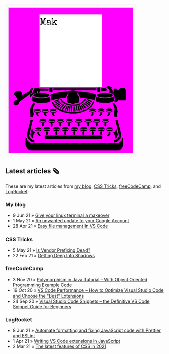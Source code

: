 ![quote](img/quote.gif)

## Latest articles 🗞️

These are my latest articles from [my blog](https://roboleary.net/blog), [CSS Tricks](https://css-tricks.com/author/robjoeol/), [freeCodeCamp](https://www.freecodecamp.org/news/author/rob/), and [LogRocket](https://blog.logrocket.com/author/rob-oleary/):

### My blog

<!-- BLOG:START -->
 - 9 Jun 21 » [Give your linux terminal a makeover](https://robole.github.io/2021/06/09/give-your-terminal-a-makeover.html)
 - 1 May 21 » [An unwanted update to your Google Account](https://robole.github.io/2021/05/01/unwated-change-to-your-google-account.html)
 - 28 Apr 21 » [Easy file management in VS Code](https://robole.github.io/2021/04/28/easy-file-management-vscode.html)<!-- BLOG:END -->

### CSS Tricks

- 5 May 21 » [Is Vendor Prefixing Dead?](https://css-tricks.com/is-vendor-prefixing-dead/)
- 22 Feb 21 » [Getting Deep Into Shadows](https://css-tricks.com/getting-deep-into-shadows/)

### freeCodeCamp

<!-- FCC:START -->
 - 3 Nov 20 » [Polymorphism in Java Tutorial – With Object Oriented Programming Example Code](https://www.freecodecamp.org/news/polymorphism-in-java-tutorial-with-object-oriented-programming-example-code/)
 - 19 Oct 20 » [VS Code Performance – How to Optimize Visual Studio Code and Choose the "Best" Extensions](https://www.freecodecamp.org/news/optimize-vscode-performance-best-extensions/)
 - 24 Sep 20 » [Visual Studio Code Snippets – the Definitive VS Code Snippet Guide for Beginners](https://www.freecodecamp.org/news/definitive-guide-to-snippets-visual-studio-code/)<!-- FCC:END -->

### LogRocket

<!-- LOG:START -->
 - 8 Jun 21 » [Automate formatting and fixing JavaScript code with Prettier and ESLint](https://blog.logrocket.com/automate-formatting-and-fixing-javascript-code-with-prettier-and-eslint/)
 - 1 Apr 21 » [Writing VS Code extensions in JavaScript](https://blog.logrocket.com/writing-vs-code-extensions-in-javascript/)
 - 2 Mar 21 » [The latest features of CSS in 2021](https://blog.logrocket.com/the-latest-features-of-css-in-2021/)<!-- LOG:END -->
